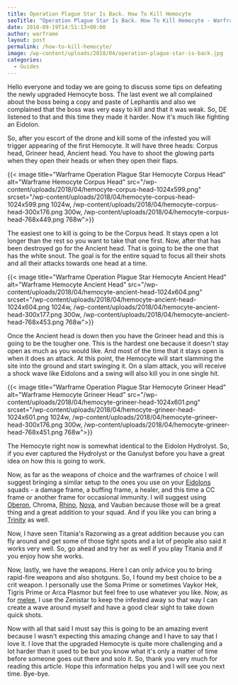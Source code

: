 ```yaml
---
title: Operation Plague Star Is Back. How To Kill Hemocyte
seoTitle: "Operation Plague Star Is Back. How To Kill Hemocyte - Warframe Blog"
date: 2018-09-19T14:51:13+00:00
author: warframe
layout: post
permalink: /how-to-kill-hemocyte/
image: /wp-content/uploads/2018/04/operation-plague-star-is-back.jpg
categories:
  - Guides
---
```

Hello everyone and today we are going to discuss some tips on defeating the newly upgraded Hemocyte boss. The last event we all complained about the boss being a copy and paste of Lephantis and also we complained that the boss was very easy to kill and that it was weak. So, DE listened to that and this time they made it harder. Now it's much like fighting an Eidolon.<!--more-->

So, after you escort of the drone and kill some of the infested you will trigger appearing of the first Hemocyte. It will have three heads: Corpus head, Grineer head, Ancient head. You have to shoot the glowing parts when they open their heads or when they open their flaps.

{{< image title="Warframe Operation Plague Star Hemocyte Corpus Head" alt="Warframe Hemocyte Corpus Head" src="/wp-content/uploads/2018/04/hemocyte-corpus-head-1024x599.png" srcset="/wp-content/uploads/2018/04/hemocyte-corpus-head-1024x599.png 1024w, /wp-content/uploads/2018/04/hemocyte-corpus-head-300x176.png 300w, /wp-content/uploads/2018/04/hemocyte-corpus-head-768x449.png 768w">}}

The easiest one to kill is going to be the Corpus head. It stays open a lot longer than the rest so you want to take that one first. Now, after that has been destroyed go for the Ancient head. That is going to be the one that has the white snout. The goal is for the entire squad to focus all their shots and all their attacks towards one head at a time.

{{< image title="Warframe Operation Plague Star Hemocyte Ancient Head" alt="Warframe Hemocyte Ancient Head" src="/wp-content/uploads/2018/04/hemocyte-ancient-head-1024x604.png" srcset="/wp-content/uploads/2018/04/hemocyte-ancient-head-1024x604.png 1024w, /wp-content/uploads/2018/04/hemocyte-ancient-head-300x177.png 300w, /wp-content/uploads/2018/04/hemocyte-ancient-head-768x453.png 768w">}}

Once the Ancient head is down then you have the Grineer head and this is going to be the tougher one. This is the hardest one because it doesn't stay open as much as you would like. And most of the time that it stays open is when it does an attack. At this point, the Hemocyte will start slamming the site into the ground and start swinging it. On a slam attack, you will receive a shock wave like Eidolons and a swing will also kill you in one single hit.

{{< image title="Warframe Operation Plague Star Hemocyte Grineer Head" alt="Warframe Hemocyte Grineer Head" src="/wp-content/uploads/2018/04/hemocyte-grineer-head-1024x601.png" srcset="/wp-content/uploads/2018/04/hemocyte-grineer-head-1024x601.png 1024w, /wp-content/uploads/2018/04/hemocyte-grineer-head-300x176.png 300w, /wp-content/uploads/2018/04/hemocyte-grineer-head-768x451.png 768w">}}

The Hemocyte right now is somewhat identical to the Eidolon Hydrolyst. So, if you ever captured the Hydrolyst or the Ganulyst before you have a great idea on how this is going to work.

Now, as far as the weapons of choice and the warframes of choice I will suggest bringing a similar setup to the ones you use on your [Eidolons](https://warframeblog.com/spawn-defeat-gantulyst-hydrolyst/) squads - a damage frame, a buffing frame, a healer, and this time a CC frame or another frame for occasional immunity. I will suggest using [Oberon](https://warframeblog.com/oberon-eidolon-hunter-build/), Chroma, [Rhino](https://warframeblog.com/rhino-roar-build/), [Nova](https://warframeblog.com/nova-slow-build/), and Vauban because those will be a great thing and a great addition to your squad. And if you like you can bring a [Trinity](https://warframeblog.com/trinity-blessing-build/) as well.

Now, I have seen Titania's Razorwing as a great addition because you can fly around and get some of those tight spots and a lot of people also said it works very well. So, go ahead and try her as well if you play Titania and if you enjoy how she works.

Now, lastly, we have the weapons. Here I can only advice you to bring rapid-fire weapons and also shotguns. So, I found my best choice to be a crit weapon. I personally use the Soma Prime or sometimes Vaykor Hek, Tigris Prime or Arca Plasmor but feel free to use whatever you like. Now, as for [melee](https://warframeblog.com/melee-weapons/), I use the Zenistar to keep the infested away so that way I can create a wave around myself and have a good clear sight to take down quick shots.

Now with all that said I must say this is going to be an amazing event because I wasn't expecting this amazing change and I have to say that I love it. I love that the upgraded Hemocyte is quite more challenging and a lot harder than it used to be but you know what it's only a matter of time before someone goes out there and solo it. So, thank you very much for reading this article. Hope this information helps you and I will see you next time. Bye-bye.